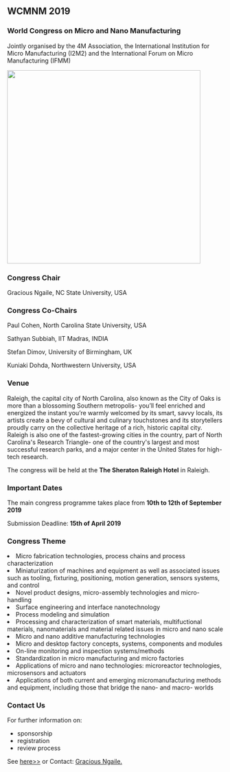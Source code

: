 ## WCMNM 2019

### World Congress on Micro and Nano Manufacturing

Jointly organised by the 4M Association, the International Institution for Micro Manufacturing (I2M2) and the International Forum on Micro Manufacturing (IFMM)

<img src="/4m-association/assets/images/files/Raleigh NC, USA.jpg" width="450px">

### Congress Chair

Gracious Ngaile, NC State University, USA
### Congress Co-Chairs

Paul Cohen, North Carolina State University, USA

Sathyan Subbiah, IIT Madras, INDIA

Stefan Dimov, University of Birmingham, UK

Kuniaki Dohda, Northwestern University, USA 

### Venue


Raleigh, the capital city of North Carolina, also known as the City of Oaks is more than a blossoming Southern metropolis- you’ll feel enriched and energized the instant you’re warmly welcomed by its smart, savvy locals, its artists create a bevy of cultural and culinary touchstones and its storytellers proudly carry on the collective heritage of a rich, historic capital city. Raleigh is also one of the fastest-growing cities in the country, part  of North Carolina's Research Triangle- one of the country's largest and most successful research parks, and a major center in the United States for high-tech research. 

The congress will be held at the <strong>The Sheraton Raleigh Hotel</strong> in Raleigh.


### Important Dates


The main congress programme takes place from **10th to 12th of September 2019**



Submission Deadline:  **15th of April 2019**




### Congress Theme

<li>Micro fabrication technologies, process chains and process characterization

<li>Miniaturization of machines and equipment as well as associated issues such as tooling, fixturing, positioning, motion generation, sensors systems, and control

<li>Novel product designs, micro-assembly technologies and micro-handling

<li>Surface engineering and interface nanotechnology

<li>Process modeling and simulation

<li>Processing and characterization of smart materials, multifuctional materials, nanomaterials and material related issues in micro and nano scale

<li>Micro and nano additive manufacturing technologies

<li>Micro and desktop factory concepts, systems, components and modules

<li>On-line monitoring and inspection systems/methods

<li>Standardization in micro manufacturing and micro factories

<li>Applications of micro and nano technologies: microreactor technologies, microsensors and actuators

<li>Applications of both current and emerging micromanufacturing methods and equipment, including those that bridge the nano- and macro- worlds

### Contact Us


For further information on:

- sponsorship
- registration
- review process

See [here>>](https://events.reporter.ncsu.edu/WCMNM/)
 or
Contact: <a href="mailto:gngaile@ncsu.edu"> Gracious Ngaile.</strong></a>
